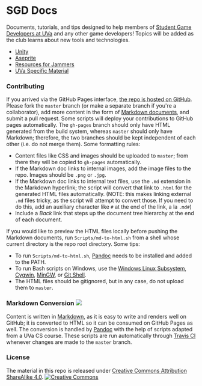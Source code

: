 # SGD Docs

Documents, tutorials, and tips designed to help members of [Student Game Developers at UVa](http://sgd.cs.virginia.edu/) and any other game developers! Topics will be added as the club learns about new tools and technologies.

* [Unity](unity/index.md)
* [Aseprite](aseprite/index.md) 
* [Resources for Jammers](jams/index.md)
* [UVa Specific Material](uva/index.md)

### Contributing

If you arrived via the GitHub Pages interface, [the repo is hosted on GitHub](https://github.com/UVASGD/sgd-docs). Please fork the `master` branch (or make a separate branch if you're a collaborator), add more content in the form of [Markdown documents](#markdown-conversion), and submit a pull request. Some scripts will deploy your contributions to GitHub pages automatically. The `gh-pages` branch should only have HTML generated from the build system, whereas `master` should only have Markdown; therefore, the two branches should be kept independent of each other (i.e. do not merge them). Some formatting rules:

* Content files like CSS and images should be uploaded to `master`; from there they will be copied to `gh-pages` automatically. 
* If the Markdown doc links to internal images, add the image files to the repo. Images should be `.png` or `.jpg`.
* If the Markdown doc links to internal text files, use the `.md` extension in the Markdown hyperlink; the script will convert that link to `.html` for the generated HTML files automatically. (NOTE: this makes linking external `.md` files tricky, as the script will attempt to convert those. If you need to do this, add an auxiliary character like `#` at the end of the link, a la `.md#`)
* Include a _Back_ link that steps up the document tree hierarchy at the end of each document.

If you would like to preview the HTML files locally before pushing the Markdown documents, run `Scripts/md-to-html.sh` from a shell whose current directory is the repo root directory. Some tips:

* To run `Scripts/md-to-html.sh`, [Pandoc](#markdown-conversion) needs to be installed and added to the PATH.
* To run Bash scripts on Windows, use the [Windows Linux Subsystem](https://msdn.microsoft.com/en-us/commandline/wsl/install_guide), [Cygwin](https://www.cygwin.com/), [MinGW](http://www.mingw.org/), or [Git Shell](https://desktop.github.com/).
* The HTML files should be gitignored, but in any case, do not upload them to `master`.

### Markdown Conversion [![](https://travis-ci.org/UVASGD/sgd-docs.svg?branch=master)](https://travis-ci.org/UVASGD/sgd-docs)

Content is written in [Markdown](https://daringfireball.net/projects/markdown/), as it is easy to write and renders well on GitHub; it is converted to HTML so it can be consumed on GitHub Pages as well. The conversion is handled by [Pandoc](http://pandoc.org/) with the help of scripts adapted from a UVa CS course. These scripts are run automatically through [Travis CI](https://travis-ci.org/UVASGD/sgd-docs) whenever changes are made to the `master` branch.

### License

The material in this repo is released under [Creative Commons Attribution ShareAlike 4.0](https://creativecommons.org/licenses/by-sa/4.0/legalcode).
[![Creative Commons](https://i.creativecommons.org/l/by-sa/4.0/88x31.png)](https://creativecommons.org/licenses/by-sa/4.0/)